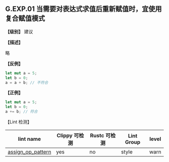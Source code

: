 ## G.EXP.01 当需要对表达式求值后重新赋值时，宜使用复合赋值模式

**【级别】** 建议

**【描述】**

略

**【反例】**

```rust
let mut a = 5;
let b = 0;
a = a + b; // 不符合
```

**【正例】**

```rust
let mut a = 5;
let b = 0;
a += b; // 符合
```

【Lint 检测】

| lint name | Clippy 可检测 | Rustc 可检测 | Lint Group | level |
| ------ | ---- | --------- | ------ | ------ | 
| [assign_op_pattern](https://rust-lang.github.io/rust-clippy/master/#assign_op_pattern) | yes| no | style | warn |


